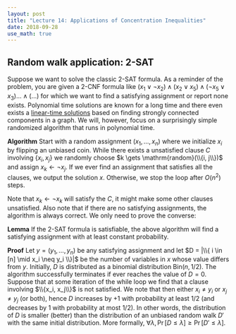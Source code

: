 ```yaml
---
layout: post
title: "Lecture 14: Applications of Concentration Inequalities"
date: 2018-09-28
use_math: true
---
```


## Random walk application: 2-SAT

Suppose we want to solve the classic 2-SAT formula. As a reminder of the problem, you are given a 2-CNF formula like $(x_1 \lor \neg x_2) \land (x_2 \lor x_5) \land (\neg x_5 \lor x_3) \ldots \land ( \ldots )$ for which we want to find a satisfying assignment or report none exists. Polynomial time solutions are known for a long time and there even exists a [linear-time solutions](http://www.math.ucsd.edu/~sbuss/CourseWeb/Math268_2007WS/2SAT.pdf) based on finding strongly connected components in a graph. We will, however, focus on a surprisingly simple randomized algorithm that runs in polynomial time.

**Algorithm** Start with a random assignment $(x_1, \ldots, x_n)$ where we initialize $x_i$ by flipping an unbiased coin. While there exists a unsatisfied clause $C$ involving $\{ x_i, x_j \}$ we randomly choose $k \gets \mathrm{random}(\\{i, j\\})$ and assign $x_k \gets \neg x_j$. If we ever find an assignment that satisfies all the clauses, we output the solution $x$. Otherwise, we stop the loop after $O(n^2)$ steps.

Note that $x_k \gets \neg x_k$ will satisfy the $C$, it might make some other clauses unsatisfied. Also note that if there are no satisfying assignments, the algorithm is always correct. We only need to prove the converse:

**Lemma** If the 2-SAT formula is satisfiable, the above algorithm will find a satisfying assignment with at least constant probability.

**Proof** Let $y = (y_1, \ldots, y_n)$ be any satisfying assignment and let $D = |\\{ i \in [n] \mid x_i \neq y_i \\}|$ be the number of variables in $x$ whose value differs from $y$. Initially, $D$ is distributed as a binomial distribution $\mathrm{Bin}(n, 1/2)$. The algorithm successfully terminates if ever reaches the value of $D = 0$. Suppose that at some iteration of the while loop we find that a clause involving $\\{x_i, x_j\\}$ is not satisfied. We note that then either $x_i \neq y_i$ or $x_j \neq y_j$ (or both), hence $D$ increases by $+1$ with probability at least $1/2$ (and decreases by $1$ with probability at most $1/2$). In other words, the distribution of $D$ is smaller (better) than the distribution of an unbiased random walk $D'$ with the same initial distribution. More formally, $\forall \lambda, \Pr[D \le \lambda] \ge \Pr[D' \le \lambda]$.